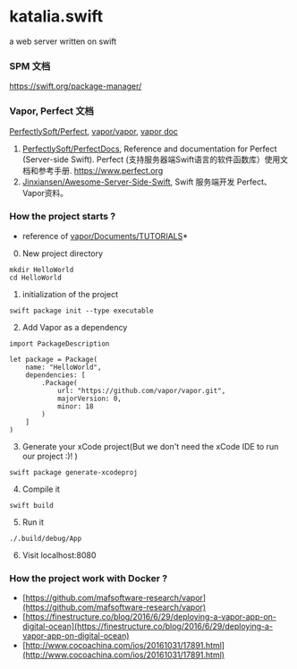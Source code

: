 # katalia.swift

a web server written on swift

### SPM 文档

https://swift.org/package-manager/

### Vapor, Perfect 文档

[PerfectlySoft/Perfect](https://github.com/PerfectlySoft/Perfect), [vapor/vapor](https://github.com/vapor/vapor), [vapor doc](https://docs.vapor.codes/2.0/getting-started/hello-world/)

1. [PerfectlySoft/PerfectDocs](https://github.com/PerfectlySoft/PerfectDocs), Reference and documentation for Perfect (Server-side Swift). Perfect (支持服务器端Swift语言的软件函数库）使用文档和参考手册. https://www.perfect.org
2. [Jinxiansen/Awesome-Server-Side-Swift](https://github.com/Jinxiansen/Awesome-Server-Side-Swift), Swift 服务端开发 Perfect、Vapor资料。

### How the project starts ?

* reference of [vapor/Documents/TUTORIALS](https://github.com/vapor/vapor/blob/master/Documents/TUTORIALS.md)*

0. New project directory
```
mkdir HelloWorld
cd HelloWorld
```

1. initialization of the project
```
swift package init --type executable
```

2. Add Vapor as a dependency
```
import PackageDescription

let package = Package(
    name: "HelloWorld",
    dependencies: [
        .Package(
            url: "https://github.com/vapor/vapor.git",
            majorVersion: 0,
            minor: 18
        )
    ]
)
```

3. Generate your xCode project(But we don't need the xCode IDE to run our project :)! )
```
swift package generate-xcodeproj
```

4. Compile it
```
swift build
```

5. Run it
```
./.build/debug/App
```

6. Visit localhost:8080

### How the project work with Docker ?

* [https://github.com/mafsoftware-research/vapor](https://github.com/mafsoftware-research/vapor)
* [https://finestructure.co/blog/2016/6/29/deploying-a-vapor-app-on-digital-ocean](https://finestructure.co/blog/2016/6/29/deploying-a-vapor-app-on-digital-ocean)
* [http://www.cocoachina.com/ios/20161031/17891.html](http://www.cocoachina.com/ios/20161031/17891.html)

